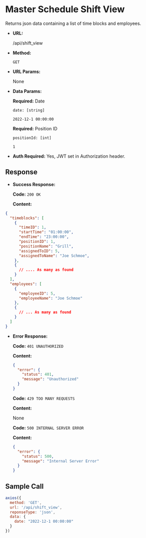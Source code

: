 # Master Schedule Shift View

Returns json data containing a list of time blocks and employees.

- **URL:**

  /api/shift_view

- **Method:**

  `GET`

- **URL Params:**

  None

- **Data Params:**

  __Required:__ Date

  `date: [string]`

  `2022-12-1 00:00:00`

  __Required:__ Position ID

  `positionId: [int]`

  `1`

- **Auth Required:** Yes, JWT set in Authorization header.

## Response

- **Success Response:**

  **Code:** `200 OK`

  **Content:**

```json
{
  "timeblocks": [
    {
      "timeID": 1,
      "startTime": "01:00:00",
      "endTime": "23:00:00",
      "positionID": 1,
      "positionName": "Grill",
      "assignedToID": 5,
      "assignedToName": "Joe Schmoe",
    },
    {
      // .... As many as found
    }
  ],
  "employees": [
    {
      "employeeID": 5,
      "employeeName": "Joe Schmoe"
    },
    {
      // ... As many as found
    }
  ]
}
```

- **Error Response:**

  **Code:** `401 UNAUTHORIZED`

  **Content:**

  ```json
  {
    "error": {
      "status": 401,
      "message": "Unauthorized"
    }
  }
  ```

  **Code:** `429 TOO MANY REQUESTS`

  **Content:**

  None

  **Code:** `500 INTERNAL SERVER ERROR`

  **Content:** 

  ```json
  {
    "error": {
      "status": 500,
      "message": "Internal Server Error"
    }
  }
  ```

## Sample Call

```javascript
axios({
  method: 'GET',
  url: '/api/shift_view',
  reponseType: 'json',
  data: {
    date: "2022-12-1 00:00:00"
  }
})
```